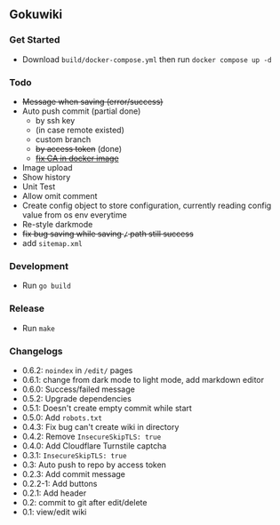 ## Gokuwiki

### Get Started
- Download `build/docker-compose.yml` then run `docker compose up -d`

### Todo
- ~~Message when saving (error/success)~~
- Auto push commit (partial done)
  - by ssh key
  - (in case remote existed)
  - custom branch
  - ~~by access token~~ (done)
  - ~~[fix CA in docker image](https://stackoverflow.com/questions/64462922/docker-multi-stage-build-go-image-x509-certificate-signed-by-unknown-authorit)~~
- Image upload
- Show history
- Unit Test
- Allow omit comment
- Create config object to store configuration, currently reading config value from os env everytime
- Re-style darkmode
- ~~fix bug saving while saving `/` path still success~~
- add `sitemap.xml`

### Development
- Run `go build`

### Release
- Run `make`

### Changelogs
- 0.6.2: `noindex` in `/edit/` pages
- 0.6.1: change from dark mode to light mode, add markdown editor
- 0.6.0: Success/failed message
- 0.5.2: Upgrade dependencies
- 0.5.1: Doesn't create empty commit while start
- 0.5.0: Add `robots.txt`
- 0.4.3: Fix bug can't create wiki in directory
- 0.4.2: Remove `InsecureSkipTLS: true`
- 0.4.0: Add Cloudflare Turnstile captcha
- 0.3.1: `InsecureSkipTLS: true`
- 0.3: Auto push to repo by access token
- 0.2.3: Add commit message
- 0.2.2-1: Add buttons
- 0.2.1: Add header
- 0.2: commit to git after edit/delete
- 0.1: view/edit wiki
